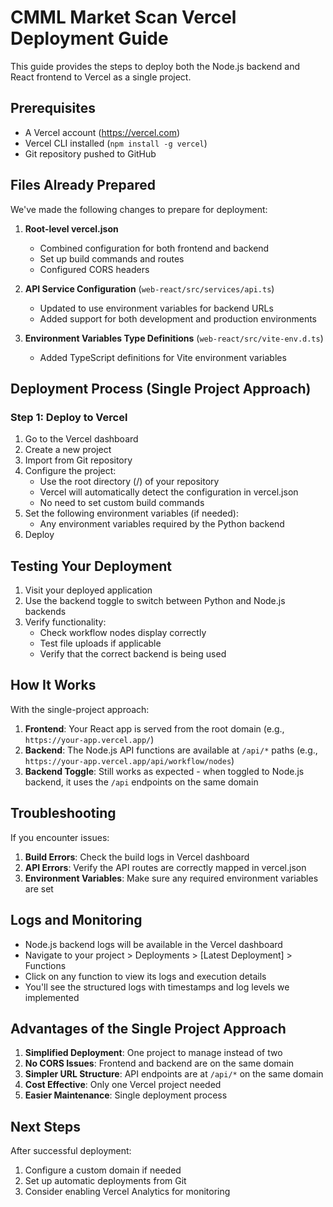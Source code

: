 # CMML Market Scan Vercel Deployment Guide

This guide provides the steps to deploy both the Node.js backend and React frontend to Vercel as a single project.

## Prerequisites

- A Vercel account (https://vercel.com)
- Vercel CLI installed (`npm install -g vercel`)
- Git repository pushed to GitHub

## Files Already Prepared

We've made the following changes to prepare for deployment:

1. **Root-level vercel.json**
   - Combined configuration for both frontend and backend
   - Set up build commands and routes
   - Configured CORS headers

2. **API Service Configuration** (`web-react/src/services/api.ts`)
   - Updated to use environment variables for backend URLs
   - Added support for both development and production environments

3. **Environment Variables Type Definitions** (`web-react/src/vite-env.d.ts`)
   - Added TypeScript definitions for Vite environment variables

## Deployment Process (Single Project Approach)

### Step 1: Deploy to Vercel

1. Go to the Vercel dashboard
2. Create a new project
3. Import from Git repository
4. Configure the project:
   - Use the root directory (/) of your repository
   - Vercel will automatically detect the configuration in vercel.json
   - No need to set custom build commands
5. Set the following environment variables (if needed):
   - Any environment variables required by the Python backend
6. Deploy

## Testing Your Deployment

1. Visit your deployed application
2. Use the backend toggle to switch between Python and Node.js backends
3. Verify functionality:
   - Check workflow nodes display correctly
   - Test file uploads if applicable
   - Verify that the correct backend is being used

## How It Works

With the single-project approach:

1. **Frontend**: Your React app is served from the root domain (e.g., `https://your-app.vercel.app/`)
2. **Backend**: The Node.js API functions are available at `/api/*` paths (e.g., `https://your-app.vercel.app/api/workflow/nodes`)
3. **Backend Toggle**: Still works as expected - when toggled to Node.js backend, it uses the `/api` endpoints on the same domain

## Troubleshooting

If you encounter issues:

1. **Build Errors**: Check the build logs in Vercel dashboard
2. **API Errors**: Verify the API routes are correctly mapped in vercel.json
3. **Environment Variables**: Make sure any required environment variables are set

## Logs and Monitoring

- Node.js backend logs will be available in the Vercel dashboard
- Navigate to your project > Deployments > [Latest Deployment] > Functions
- Click on any function to view its logs and execution details
- You'll see the structured logs with timestamps and log levels we implemented

## Advantages of the Single Project Approach

1. **Simplified Deployment**: One project to manage instead of two
2. **No CORS Issues**: Frontend and backend are on the same domain
3. **Simpler URL Structure**: API endpoints are at `/api/*` on the same domain
4. **Cost Effective**: Only one Vercel project needed
5. **Easier Maintenance**: Single deployment process

## Next Steps

After successful deployment:
1. Configure a custom domain if needed
2. Set up automatic deployments from Git
3. Consider enabling Vercel Analytics for monitoring
